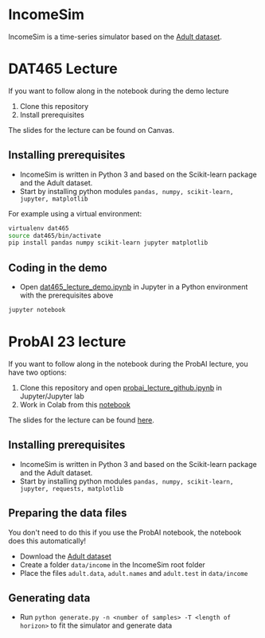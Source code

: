 # IncomeSim

IncomeSim is a time-series simulator based on the [Adult dataset](http://archive.ics.uci.edu/dataset/2/adult).

# DAT465 Lecture

If you want to follow along in the notebook during the demo lecture
1. Clone this repository
2. Install prerequisites

The slides for the lecture can be found on Canvas.

## Installing prerequisites

* IncomeSim is written in Python 3 and based on the Scikit-learn package and the Adult dataset. 
* Start by installing python modules ```pandas, numpy, scikit-learn, jupyter, matplotlib```

For example using a virtual environment: 
```bash
virtualenv dat465
source dat465/bin/activate
pip install pandas numpy scikit-learn jupyter matplotlib
```

## Coding in the demo

* Open [dat465_lecture_demo.ipynb](dat465_lecture_demo.ipynb) in Jupyter in a Python environment with the prerequisites above
```bash
jupyter notebook   
```


# ProbAI 23 lecture

If you want to follow along in the notebook during the ProbAI lecture, you have two options: 
1. Clone this repository and open [probai_lecture_github.ipynb](probai_lecture_github.ipynb) in Jupyter/Jupyter lab
2. Work in Colab from this [notebook](https://colab.research.google.com/drive/1jlEsSYcCDiqhamshxhkdQ703KKWaJHL9?usp=sharing)

The slides for the lecture can be found [here](ProbAI_Causal_machine_learning.pdf).

## Installing prerequisites

* IncomeSim is written in Python 3 and based on the Scikit-learn package and the Adult dataset. 
* Start by installing python modules ```pandas, numpy, scikit-learn, jupyter, requests, matplotlib```

## Preparing the data files 

You don't need to do this if you use the ProbAI notebook, the notebook does this automatically!

* Download the [Adult dataset](http://archive.ics.uci.edu/dataset/2/adult)
* Create a folder ``` data/income ``` in the IncomeSim root folder
* Place the files ``` adult.data ```, ``` adult.names ``` and ``` adult.test ``` in ``` data/income ```

## Generating data 


* Run ``` python generate.py -n <number of samples> -T <length of horizon> ``` to fit the simulator and generate data
